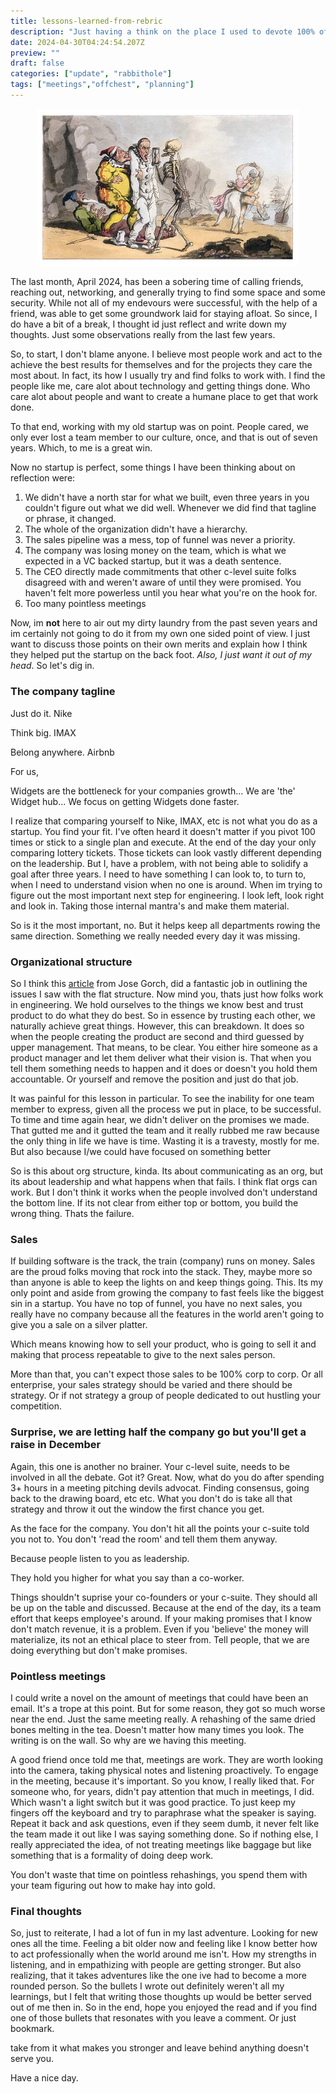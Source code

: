 ```yaml
---
title: lessons-learned-from-rebric
description: "Just having a think on the place I used to devote 100% of my time"
date: 2024-04-30T04:24:54.207Z
preview: ""
draft: false
categories: ["update", "rabbithole"]
tags: ["meetings","offchest", "planning"]
---
```


<p style="text-align:center">
<img class="thumbnail" src="/images/pantomime.jpg" width="420" />
</p>

The last month, April 2024, has been a sobering time of calling friends, reaching out, networking,
and generally trying to find some space and some security. While not all of my endevours were successful, with the help of a friend, was able to get some groundwork laid for staying afloat. So since, I do have a bit of a break, I thought id just reflect and write down my thoughts. Just some observations really from the last few years.

So, to start, I don't blame anyone. I believe most people work and act to the achieve the best results for themselves and for the projects they care the most about. In fact, its how I usually try and find folks to  work with. I find the people like me, care alot about technology and getting things done. Who care alot about people and want to create a humane place to get that work done.

To that end, working with my old startup was on point. People cared, we only ever lost a team member to our  culture, once, and that is out of seven years. Which, to me is a great win.

Now no startup is perfect, some things I have been thinking about on reflection were:

1. We didn't have a north star for what we built, even three years in you couldn't figure out what we did well. Whenever we did find that tagline or phrase, it changed. 
1. The whole of the organization didn't have a hierarchy.
1. The sales pipeline was a mess, top of funnel was never a priority.
1. The company was losing money on the team, which is what we expected in a VC backed startup, but it was a death sentence.
1. The CEO directly made commitments that other c-level suite folks disagreed with and weren't aware of until they were promised. You haven't felt more powerless until you hear what you're on the hook for.
1. Too many pointless meetings

Now, im **not** here to air out my dirty laundry from the past seven years and im certainly not going to do it from my own one sided point of view. I just want to discuss those points on their own merits and explain how I think they helped put the startup on the back foot. _Also, I just want it out of my head_. So let's dig in.

### The company tagline

Just do it. Nike

Think big. IMAX

Belong anywhere. Airbnb

For us, 

Widgets are the bottleneck for your companies growth... We are 'the' Widget hub... We focus on getting Widgets done faster.

I realize that comparing yourself to Nike, IMAX, etc is not what you do as a startup. You find your fit. I've often heard it doesn't matter if you pivot 100 times or stick to a single plan and execute. At the end of the day your only comparing lottery tickets. Those tickets can look vastly different depending on the leadership. But I, have a problem, with not being able to solidify a goal after three years. I need to have something I can look to, to turn to, when I need to understand vision when no one is around. When im trying to figure out the most important next step for engineering. I look left, look right and look in. Taking those internal mantra's and make them material. 

So is it the most important, no. But it helps keep all departments rowing the same direction. Something we really needed every day it was missing.

### Organizational structure

So I think this [article](https://www.linkedin.com/pulse/building-software-product-democracy-jose-r-gorchs/) from Jose Gorch, did a fantastic job in outlining the issues I saw with the flat structure. Now mind you, thats just how folks work in engineering. We hold ourselves to the things we know best and trust product to do what they do best. So in essence by trusting each other, we naturally achieve great things. However, this can breakdown. It does so when the people creating the product are second and third guessed by upper management. That means, to be clear. You either hire someone as a product manager and let them deliver what their vision is. That when you tell them something needs to happen and it does or doesn't
you hold them accountable. Or yourself and remove the position and just do that job. 

It was painful for this lesson in particular. To see the inability for one team member to express, given all the process we put in place, to be successful. To time and time again hear, we didn't deliver on the promises we made. That gutted me and it gutted the team and it really rubbed me raw because the only thing in life we have is time. Wasting it is  a travesty, mostly for me. But also because I/we could have focused on something better

So is this about org structure, kinda. Its about communicating as an org, but its about leadership and what happens when that fails. I think flat orgs can work. But I don't think it works when the people involved don't understand the bottom line. If its not clear from either top or bottom, you build the wrong thing. Thats the failure.

### Sales

If building software is the track, the train (company) runs on money. Sales are the proud folks moving that rock into the stack. They, maybe more so than anyone is able to keep the lights on and keep things going. This. Its my only point and aside from growing the company to fast feels like the biggest sin in a startup. You have no top of funnel, you have no next sales, you really have no company because all the features in the world aren't going to give you a sale on a silver platter.

Which means knowing how to sell your product, who is going to sell it and making that process repeatable to give to the next sales person.

More than that, you can't expect those sales to be 100% corp to corp. Or all enterprise, your sales strategy should be varied and there should be strategy. Or if not strategy a group of people
dedicated to out hustling your competition.

### Surprise, we are letting half the company go but you'll get a raise in December

Again, this one is another no brainer. Your c-level suite, needs to be involved in all the debate. Got it? Great. Now, what do you do after spending 3+ hours in a meeting pitching devils advocat. Finding consensus, going back to the drawing board, etc etc. What you don't do is take all that strategy and throw it out the window the first chance you get. 

As the face for the company.  You don't hit all the points your c-suite told you not to. You don't 'read the room' and tell them them anyway. 

Because people listen to you as leadership.

They hold you higher for what you say than a co-worker. 

Things shouldn't suprise your co-founders or your c-suite. They should all be up on the table and discussed. Because at the end of the day, its a team effort that keeps employee's around. If your making promises that I know don't match revenue, it is a problem. Even if you 'believe' the money will materialize, its not an ethical place to steer from. Tell people, that we are doing everything but don't make promises. 

### Pointless meetings

I could write a novel on the amount of meetings that could have been an email. It's a trope at this point. But for some reason, they got so much worse near the end. Just the same meeting really.
A rehashing of the same dried bones melting in the tea. Doesn't matter how many times you look. The writing is on the wall. So why are we having this meeting.

A good friend once told me that, meetings are work. They are worth looking into the camera, taking physical notes and listening proactively. To engage in the meeting, because it's important. So
you know, I really liked that. For someone who, for years, didn't pay attention that much in meetings, I did. Which wasn't a light switch but it was good practice. To just keep my fingers off the
keyboard and try to paraphrase what the speaker is saying. Repeat it back and ask questions, even if they seem dumb, it never felt like the team made it out like I was saying something done. So if
nothing else, I really appreciated the idea, of not treating meetings like baggage but like something that is a formality of doing deep work.

You don't waste that time on pointless rehashings, you spend them with your team figuring out how to make hay into gold.


### Final thoughts

So, just to reiterate, I had a lot of fun in my last adventure. Looking for new ones all the time. Feeling a bit older now and feeling like I know better how to act professionally when the world around me isn't. How my strengths in listening, and in empathizing with people are getting stronger. But also realizing, that it takes adventures like the one ive had to become a more rounded person. So the bullets I wrote out definitely weren't all my learnings, but I felt that writing those thoughts up would be better served out of me then in. So in the end, hope you enjoyed the read and if you find one of those bullets that resonates with you leave a comment. Or just bookmark. 

take from it what makes you stronger and leave behind anything doesn't serve you.

Have a nice day.